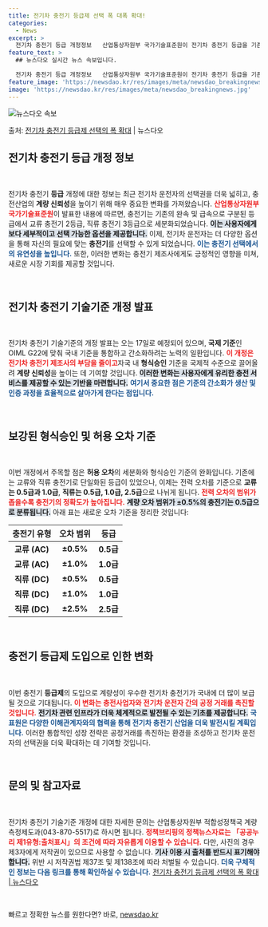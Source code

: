 ```yaml
---
title: 전기차 충전기 등급제 선택 폭 대폭 확대!
categories:
  - News
excerpt: >
  전기차 충전기 등급 개정정보   산업통상자원부 국가기술표준원이 전기차 충전기 등급을 기존 교류(완속)과 직류…
feature_text: >
  ## 뉴스다오 실시간 뉴스 속보입니다.

  전기차 충전기 등급 개정정보   산업통상자원부 국가기술표준원이 전기차 충전기 등급을 기존 교류(완속)과 직류…
feature_image: 'https://newsdao.kr/res/images/meta/newsdao_breakingnews.jpg'
image: 'https://newsdao.kr/res/images/meta/newsdao_breakingnews.jpg'
---
```


![뉴스다오 속보](https://newsdao.kr/res/images/meta/newsdao_breakingnews.jpg)

<p>출처: <a href="https://newsdao.kr/4866" rel="dofollow">전기차 충전기 등급제 선택의 폭 확대</a> | 뉴스다오</p>

<h2 data-ke-size="size26">전기차 충전기 등급 개정 정보</h2>

<p data-ke-size="size16">&nbsp;</p>

전기차 충전기 <b>등급</b> 개정에 대한 정보는 최근 전기차 운전자의 선택권을 더욱 넓히고, 충전산업의 <b>계량 신뢰성</b>을 높이기 위해 매우 중요한 변화를 가져왔습니다. <b><span style="color: #ee2323;">산업통상자원부 국가기술표준원</span></b>이 발표한 내용에 따르면, 충전기는 기존의 완속 및 급속으로 구분된 등급에서 교류 충전기 2등급, 직류 충전기 3등급으로 세분화되었습니다. <b><span style="background-color: #21538527;">이는 사용자에게 보다 세부적이고 선택 가능한 옵션을 제공합니다.</span></b> 이제, 전기차 운전자는 더 다양한 옵션을 통해 자신의 필요에 맞는 <b>충전기</b>를 선택할 수 있게 되었습니다. <b><span style="color: #1a5490;">이는 충전기 선택에서의 유연성을 높입니다.</span></b> 또한, 이러한 변화는 충전기 제조사에게도 긍정적인 영향을 미쳐, 새로운 시장 기회를 제공할 것입니다.

<p data-ke-size="size16">&nbsp;</p>

<h2 data-ke-size="size26">전기차 충전기 기술기준 개정 발표</h2>

<p data-ke-size="size16">&nbsp;</p>

전기차 충전기 기술기준의 개정 발표는 오는 17일로 예정되어 있으며, <b>국제 기준</b>인 OIML G22에 맞춰 국내 기준을 통합하고 간소화하려는 노력의 일환입니다. <b><span style="color: #ee2323;">이 개정은 전기차 충전기 제조사의 부담을 줄이고</span></b>자국 내 <b>형식승인</b> 기준을 국제적 수준으로 끌어올려 <b>계량 신뢰성</b>을 높이는 데 기여할 것입니다. <b><span style="background-color: #21538527;">이러한 변화는 사용자에게 유리한 충전 서비스를 제공할 수 있는 기반을 마련합니다.</span></b> <b><span style="color: #1a5490;">여기서 중요한 점은 기준의 간소화가 생산 및 인증 과정을 효율적으로 살아가게 한다는 점입니다.</span></b>

<p data-ke-size="size16">&nbsp;</p>

<h2 data-ke-size="size26">보강된 형식승인 및 허용 오차 기준</h2>

<p data-ke-size="size16">&nbsp;</p>

이번 개정에서 주목할 점은 <b>허용 오차</b>의 세분화와 형식승인 기준의 완화입니다. 기존에는 교류와 직류 충전기로 단일화된 등급이 있었으나, 이제는 전력 오차를 기준으로 <b>교류는 0.5급과 1.0급</b>, <b>직류는 0.5급, 1.0급, 2.5급</b>으로 나뉘게 됩니다. <b><span style="color: #ee2323;">전력 오차의 범위가 좁을수록 충전기의 정확도가 높아집니다.</span></b> <b><span style="background-color: #21538527;">계량 오차 범위가 ±0.5%의 충전기는 0.5급으로 분류됩니다.</span></b> 아래 표는 새로운 오차 기준을 정리한 것입니다:

<table style="border-collapse: collapse; width: 100%;">
    <thead>
        <tr>
            <th style="text-align: center; height: 30px;"><b>충전기 유형</b></th>
            <th style="text-align: center; height: 30px;"><b>오차 범위</b></th>
            <th style="text-align: center; height: 30px;"><b>등급</b></th>
        </tr>
    </thead>
    <tbody>
        <tr>
            <td style="text-align: center; height: 17px;"><b>교류 (AC)</b></td>
            <td style="text-align: center; height: 17px;"><b>±0.5%</b></td>
            <td style="text-align: center; height: 17px;"><b>0.5급</b></td>
        </tr>
        <tr>
            <td style="text-align: center; height: 17px;"><b>교류 (AC)</b></td>
            <td style="text-align: center; height: 17px;"><b>±1.0%</b></td>
            <td style="text-align: center; height: 17px;"><b>1.0급</b></td>
        </tr>
        <tr>
            <td style="text-align: center; height: 17px;"><b>직류 (DC)</b></td>
            <td style="text-align: center; height: 17px;"><b>±0.5%</b></td>
            <td style="text-align: center; height: 17px;"><b>0.5급</b></td>
        </tr>
        <tr>
            <td style="text-align: center; height: 17px;"><b>직류 (DC)</b></td>
            <td style="text-align: center; height: 17px;"><b>±1.0%</b></td>
            <td style="text-align: center; height: 17px;"><b>1.0급</b></td>
        </tr>
        <tr>
            <td style="text-align: center; height: 17px;"><b>직류 (DC)</b></td>
            <td style="text-align: center; height: 17px;"><b>±2.5%</b></td>
            <td style="text-align: center; height: 17px;"><b>2.5급</b></td>
        </tr>
    </tbody>
</table>

<p data-ke-size="size16">&nbsp;</p>

<h2 data-ke-size="size26">충전기 등급제 도입으로 인한 변화</h2>

<p data-ke-size="size16">&nbsp;</p>

이번 충전기 <b>등급제</b>의 도입으로 계량성이 우수한 전기차 충전기가 국내에 더 많이 보급될 것으로 기대됩니다. <b><span style="color: #ee2323;">이 변화는 충전사업자와 전기차 운전자 간의 공정 거래를 촉진할 것입니다.</span></b> <b><span style="background-color: #21538527;">전기차 관련 인프라가 더욱 체계적으로 발전될 수 있는 기초를 제공합니다.</span></b> <b><span style="color: #1a5490;">국표원은 다양한 이해관계자와의 협력을 통해 전기차 충전기 산업을 더욱 발전시킬 계획입니다.</span></b> 이러한 통합적인 성장 전략은 공정거래를 촉진하는 환경을 조성하고 전기차 운전자의 선택권을 더욱 확대하는 데 기여할 것입니다.

<p data-ke-size="size16">&nbsp;</p>

<h2 data-ke-size="size26">문의 및 참고자료</h2>

<p data-ke-size="size16">&nbsp;</p>

전기차 충전기 기술기준 개정에 대한 자세한 문의는 산업통상자원부 적합성정책국 계량측정제도과(043-870-5517)로 하시면 됩니다. <b><span style="color: #ee2323;">정책브리핑의 정책뉴스자료는 「공공누리 제1유형:출처표시」의 조건에 따라 자유롭게 이용할 수 있습니다.</span></b> 다만, 사진의 경우 제3자에게 저작권이 있으므로 사용할 수 없습니다. <b><span style="background-color: #21538527;">기사 이용 시 출처를 반드시 표기해야 합니다.</span></b> 위반 시 저작권법 제37조 및 제138조에 따라 처벌될 수 있습니다. <b><span style="color: #1a5490;">더욱 구체적인 정보는 다음 링크를 통해 확인하실 수 있습니다.</span></b> <a href="https://newsdao.kr/4866">전기차 충전기 등급제 선택의 폭 확대 | 뉴스다오</a> 

<p data-ke-size="size16">&nbsp;</p> 

빠르고 정확한 뉴스를 원한다면? 바로, <a href="https://newsdao.kr" rel="dofollow">newsdao.kr</a>



